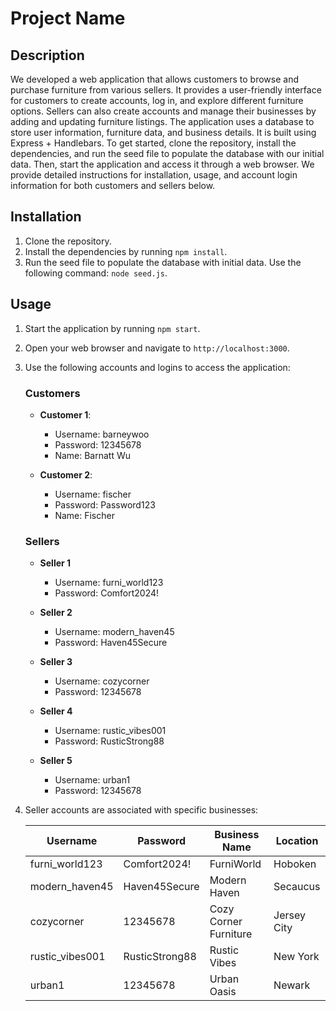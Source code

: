 # Project Name

## Description

We developed a web application that allows customers to browse and purchase furniture from various sellers. It provides a user-friendly interface for customers to create accounts, log in, and explore different furniture options. Sellers can also create accounts and manage their businesses by adding and updating furniture listings. The application uses a database to store user information, furniture data, and business details. It is built using Express + Handlebars. To get started, clone the repository, install the dependencies, and run the seed file to populate the database with our initial data. Then, start the application and access it through a web browser. We provide detailed instructions for installation, usage, and account login information for both customers and sellers below.

## Installation

1. Clone the repository.
2. Install the dependencies by running `npm install`.
3. Run the seed file to populate the database with initial data. Use the following command: `node seed.js`.

## Usage

1. Start the application by running `npm start`.
2. Open your web browser and navigate to `http://localhost:3000`.
3. Use the following accounts and logins to access the application:

   ### Customers

   - **Customer 1**:

     - Username: barneywoo
     - Password: 12345678
     - Name: Barnatt Wu

   - **Customer 2**:
     - Username: fischer
     - Password: Password123
     - Name: Fischer

   ### Sellers

   - **Seller 1**

     - Username: furni_world123
     - Password: Comfort2024!

   - **Seller 2**

     - Username: modern_haven45
     - Password: Haven45Secure

   - **Seller 3**

     - Username: cozycorner
     - Password: 12345678

   - **Seller 4**

     - Username: rustic_vibes001
     - Password: RusticStrong88

   - **Seller 5**
     - Username: urban1
     - Password: 12345678

4. Seller accounts are associated with specific businesses:

   | Username        | Password       | Business Name         | Location    |
   | --------------- | -------------- | --------------------- | ----------- |
   | furni_world123  | Comfort2024!   | FurniWorld            | Hoboken     |
   | modern_haven45  | Haven45Secure  | Modern Haven          | Secaucus    |
   | cozycorner      | 12345678       | Cozy Corner Furniture | Jersey City |
   | rustic_vibes001 | RusticStrong88 | Rustic Vibes          | New York    |
   | urban1          | 12345678       | Urban Oasis           | Newark      |

